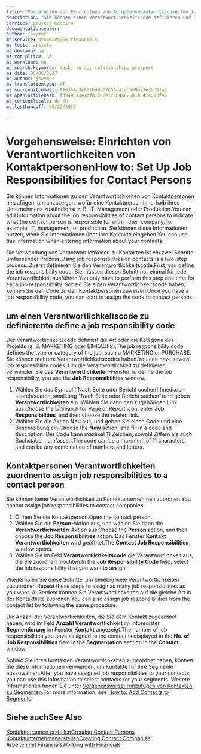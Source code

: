 ```yaml
---
title: "Vorbereiten zur Einrichtung von Aufgabenverantwortlichkeiten für Kontakte | Microsoft Docs"
description: "Sie können einen Verantwortlichkeitscode definieren und diesen einem Kontakt zuweisen, um den Aufgaben anzuzeigen, dass Ihr Kontakt bei dem Unternehmen, z IT, oder Produktion verantwortlich ist."
services: project-madeira
documentationcenter: 
author: jswymer
ms.service: dynamics365-financials
ms.topic: article
ms.devlang: na
ms.tgt_pltfrm: na
ms.workload: na
ms.search.keywords: task, to-do, relationship, prospect
ms.date: 06/06/2017
ms.author: jswymer
ms.translationtype: HT
ms.sourcegitcommit: 81636fc2e661bd9b07c54da1cd5d0d27e30d01a2
ms.openlocfilehash: fd949573e7bfd1b6ce1fc849625a1a3474013f96
ms.contentlocale: de-ch
ms.lasthandoff: 09/22/2017

---
```

# <a name="how-to-set-up-job-responsibilities-for-contact-persons"></a><span data-ttu-id="94abe-103">Vorgehensweise: Einrichten von Verantwortlichkeiten von Kontaktpersonen</span><span class="sxs-lookup"><span data-stu-id="94abe-103">How to: Set Up Job Responsibilities for Contact Persons</span></span>
<span data-ttu-id="94abe-104">Sie können Informationen zu den Verantwortlichkeiten von Kontaktpersonen hinzufügen, um anzuzeigen, wofür eine Kontaktperson innerhalb ihres Unternehmens zuständig ist z. B. IT, Management oder Produktion.</span><span class="sxs-lookup"><span data-stu-id="94abe-104">You can add information about the job responsibilities of contact persons to indicate what the contact person is responsible for within their company, for example, IT, management, or production.</span></span> <span data-ttu-id="94abe-105">Sie können diese Informationen nutzen, wenn Sie Informationen über Ihre Kontakte eingeben.</span><span class="sxs-lookup"><span data-stu-id="94abe-105">You can use this information when entering information about your contacts.</span></span>

<span data-ttu-id="94abe-106">Die Verwendung von Verantwortlichkeiten zu Kontakten ist ein zwei Schritte umfassender Prozess.</span><span class="sxs-lookup"><span data-stu-id="94abe-106">Using job responsibilities on contacts is a two-step process.</span></span> <span data-ttu-id="94abe-107">Zuerst definieren Sie den Verantwortlichkeitscode.</span><span class="sxs-lookup"><span data-stu-id="94abe-107">First, you define the job responsibility code.</span></span> <span data-ttu-id="94abe-108">Sie müssen diesen Schritt nur einmal für jede Verantwortlichkeit ausführen.</span><span class="sxs-lookup"><span data-stu-id="94abe-108">You only have to perform this step one time for each job responsibility.</span></span> <span data-ttu-id="94abe-109">Sobald Sie einen Verantwortlichkeitscode haben, können Sie den Code zu den Kontaktpersonen zuweisen.</span><span class="sxs-lookup"><span data-stu-id="94abe-109">Once you have a job responsibility code, you can start to assign the code to contact persons.</span></span>

## <a name="to-define-a-job-responsibility-code"></a><span data-ttu-id="94abe-110">um einen Verantwortlichkeitscode zu definieren</span><span class="sxs-lookup"><span data-stu-id="94abe-110">to define a job responsibility code</span></span>
<span data-ttu-id="94abe-111">Der Verantwortlichkeitscode definiert die Art oder die Kategorie des Projekts (z. B. MARKETING oder EINKAUFS).</span><span class="sxs-lookup"><span data-stu-id="94abe-111">The job responsibility code defines the type or category of the job, such a MARKETING or PURCHASE.</span></span> <span data-ttu-id="94abe-112">Sie können mehrere Verantwortlichkeitscodes haben.</span><span class="sxs-lookup"><span data-stu-id="94abe-112">You can have several job responsibility codes.</span></span> <span data-ttu-id="94abe-113">Um die Verantwortlichkeit zu definieren, verwenden Sie das **Verantwortlichkeiten**-Fenster.</span><span class="sxs-lookup"><span data-stu-id="94abe-113">To define the job responsibility, you use the **Job Responsibilities** window.</span></span>

1. <span data-ttu-id="94abe-114">Wählen Sie das Symbol ![Nach Seite oder Bericht suchen] (media/ui-search/search_small.png "Nach Seite oder Bericht suchen")und geben **Verantwortlichkeiten** ein. Wählen Sie dann den zugehörigen Link aus.</span><span class="sxs-lookup"><span data-stu-id="94abe-114">Choose the ![Search for Page or Report](media/ui-search/search_small.png "Search for Page or Report icon") icon, enter **Job Responsibilities**, and then choose the related link.</span></span>
2. <span data-ttu-id="94abe-115">Wählen Sie die Aktion **Neu** aus, und geben Sie einen Code und eine Beschreibung ein.</span><span class="sxs-lookup"><span data-stu-id="94abe-115">Choose the **New** action, and fill in a code and description.</span></span> <span data-ttu-id="94abe-116">Der Code kann maximal 11 Zeichen, sowohl Ziffern als auch Buchstaben, umfassen.</span><span class="sxs-lookup"><span data-stu-id="94abe-116">The code can be a maximum of 11 characters, and can be any combination of numbers and letters.</span></span>

## <a name="to-assign-job-responsibilities-to-a-contact-person"></a><span data-ttu-id="94abe-117">Kontaktpersonen Verantwortlichkeiten zuordnen</span><span class="sxs-lookup"><span data-stu-id="94abe-117">to assign job responsibilities to a contact person</span></span>
<span data-ttu-id="94abe-118">Sie können keine Verantwortlichkeit zu Kontaktunternehmen zuordnen.</span><span class="sxs-lookup"><span data-stu-id="94abe-118">You cannot assign job responsibilities to contact companies.</span></span>

1. <span data-ttu-id="94abe-119">Öffnen Sie die Kontaktperson.</span><span class="sxs-lookup"><span data-stu-id="94abe-119">Open the contact person.</span></span>
2. <span data-ttu-id="94abe-120">Wählen Sie die **Person**-Aktion aus, und wählen Sie dann die **Verantwortlichkeiten**-Aktion aus.</span><span class="sxs-lookup"><span data-stu-id="94abe-120">Choose the **Person** action, and then choose the **Job Responsibilities** action.</span></span> <span data-ttu-id="94abe-121">Das Fenster **Kontakt Verantwortlichkeiten** wird geöffnet.</span><span class="sxs-lookup"><span data-stu-id="94abe-121">The **Contact Job Responsibilities** window opens.</span></span>
3. <span data-ttu-id="94abe-122">Wählen Sie im Feld **Verantwortlichkeitscode** die Verantwortlichkeit aus, die Sie zuordnen möchten.</span><span class="sxs-lookup"><span data-stu-id="94abe-122">In the **Job Responsibility Code** field, select the job responsibility that you want to assign.</span></span>

<span data-ttu-id="94abe-123">Wiederholen Sie diese Schritte, um beliebig viele Verantwortlichkeiten zuzuordnen.</span><span class="sxs-lookup"><span data-stu-id="94abe-123">Repeat these steps to assign as many job responsibilities as you want.</span></span> <span data-ttu-id="94abe-124">Außerdem können Sie Verantwortlichkeiten auf die gleiche Art in der Kontaktliste zuordnen.</span><span class="sxs-lookup"><span data-stu-id="94abe-124">You can also assign job responsibilities from the contact list by following the same procedure.</span></span>

<span data-ttu-id="94abe-125">Die Anzahl der Verantwortlichkeiten, die Sie dem Kontakt zugeordnet haben, wird im Feld **Anzahl Verantwortlichkeit** im Inforegister **Segmentierung** im Fenster **Kontakt** angezeigt.</span><span class="sxs-lookup"><span data-stu-id="94abe-125">The number of job responsibilities you have assigned to the contact is displayed in the **No. of Job Responsibilities** field in the **Segmentation** section in the **Contact** window.</span></span>

<span data-ttu-id="94abe-126">Sobald Sie Ihren Kontakten Verantwortlichkeiten zugeordnet haben, können Sie diese Informationen verwenden, um Kontakte für Ihre Segmente auszuwählen.</span><span class="sxs-lookup"><span data-stu-id="94abe-126">After you have assigned job responsibilities to your contacts, you can use this information to select contacts for your segments.</span></span> <span data-ttu-id="94abe-127">Weitere Informationen finden Sie unter [Vorgehensweise: Hinzufügen von Kontakten zu Segmenten](marketing-add-contact-segment.md).</span><span class="sxs-lookup"><span data-stu-id="94abe-127">For more information, see [How to: Add Contacts to Segments](marketing-add-contact-segment.md).</span></span>

## <a name="see-also"></a><span data-ttu-id="94abe-128">Siehe auch</span><span class="sxs-lookup"><span data-stu-id="94abe-128">See Also</span></span>
[<span data-ttu-id="94abe-129">Kontaktpersonen erstellen</span><span class="sxs-lookup"><span data-stu-id="94abe-129">Creating Contact Persons</span></span>](marketing-create-contact-persons.md)  
[<span data-ttu-id="94abe-130">Kontaktunternehmenerstellen</span><span class="sxs-lookup"><span data-stu-id="94abe-130">Creating Contact Companies</span></span>](marketing-create-contact-companies.md)  
[<span data-ttu-id="94abe-131">Arbeiten mit Financials</span><span class="sxs-lookup"><span data-stu-id="94abe-131">Working with Financials</span></span>](ui-work-product.md)

